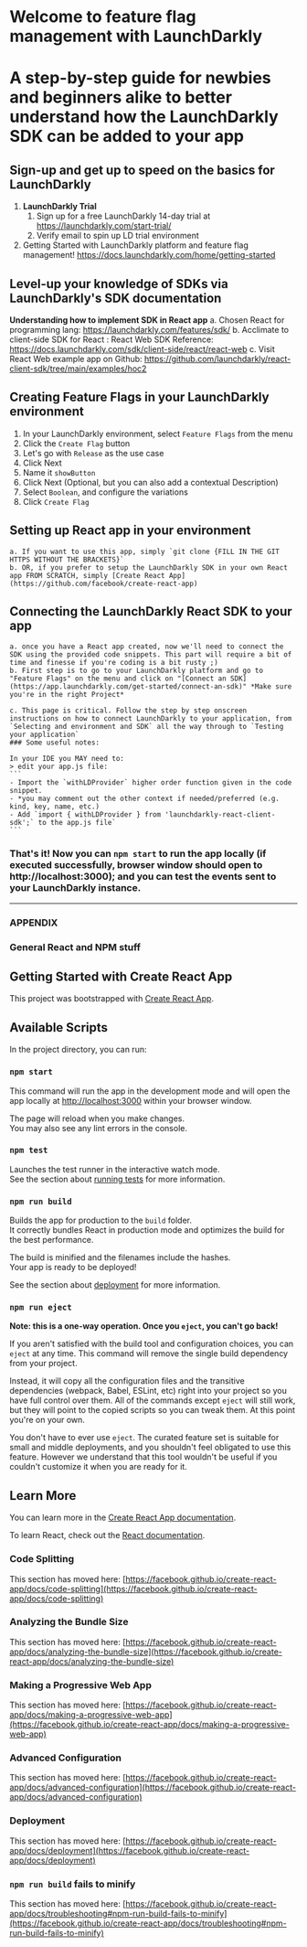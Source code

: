 # Welcome to feature flag management with LaunchDarkly
# A step-by-step guide for newbies and beginners alike to better understand how the LaunchDarkly SDK can be added to your app

## Sign-up and get up to speed on the basics for LaunchDarkly
1. **LaunchDarkly Trial**
	1. Sign up for a free LaunchDarkly 14-day trial at https://launchdarkly.com/start-trial/
	2. Verify email to spin up LD trial environment
2. Getting Started with LaunchDarkly platform and feature flag management!  https://docs.launchdarkly.com/home/getting-started

## Level-up your knowledge of SDKs via LaunchDarkly's SDK documentation
**Understanding how to implement SDK in React app**
a. Chosen React for programming lang: https://launchdarkly.com/features/sdk/
b. Acclimate to client-side SDK for React : React Web SDK Reference:  https://docs.launchdarkly.com/sdk/client-side/react/react-web
c. Visit React Web example app on Github:  https://github.com/launchdarkly/react-client-sdk/tree/main/examples/hoc2

## Creating Feature Flags in your LaunchDarkly environment
1. In your LaunchDarkly environment, select `Feature Flags` from the menu
2. Click the `Create Flag` button
3. Let's go with `Release` as the use case
4. Click Next
5. Name it `showButton`
6. Click Next (Optional, but you can also add a contextual Description)
7. Select `Boolean`, and configure the variations 
8. Click `Create Flag`

## Setting up React app in your environment
	a. If you want to use this app, simply `git clone {FILL IN THE GIT HTTPS WITHOUT THE BRACKETS}`
	b. OR, if you prefer to setup the LaunchDarkly SDK in your own React app FROM SCRATCH, simply [Create React App](https://github.com/facebook/create-react-app)

## Connecting the LaunchDarkly React SDK to your app
	a. once you have a React app created, now we'll need to connect the SDK using the provided code snippets. This part will require a bit of time and finesse if you're coding is a bit rusty ;)
	b. First step is to go to your LaunchDarkly platform and go to "Feature Flags" on the menu and click on "[Connect an SDK](https://app.launchdarkly.com/get-started/connect-an-sdk)" *Make sure you're in the right Project*

	c. This page is critical. Follow the step by step onscreen instructions on how to connect LaunchDarkly to your application, from `Selecting and environment and SDK` all the way through to `Testing your application`
	### Some useful notes:
	
	In your IDE you MAY need to:
	> edit your app.js file:
	```
	- Import the `withLDProvider` higher order function given in the code snippet.
	- *you may comment out the other context if needed/preferred (e.g. kind, key, name, etc.)
	- Add `import { withLDProvider } from 'launchdarkly-react-client-sdk';` to the app.js file`
	```

### That's it! Now you can `npm start` to run the app locally (if executed successfully, browser window should open to http://localhost:3000); and you can test the events sent to your LaunchDarkly instance.

---

### APPENDIX
### General React and NPM stuff

## Getting Started with Create React App

This project was bootstrapped with [Create React App](https://github.com/facebook/create-react-app).

## Available Scripts

In the project directory, you can run:

### `npm start`

This command will run the app in the development mode and will open the app locally at 
[http://localhost:3000](http://localhost:3000) within your browser window.

The page will reload when you make changes.\
You may also see any lint errors in the console.

### `npm test`

Launches the test runner in the interactive watch mode.\
See the section about [running tests](https://facebook.github.io/create-react-app/docs/running-tests) for more information.

### `npm run build`

Builds the app for production to the `build` folder.\
It correctly bundles React in production mode and optimizes the build for the best performance.

The build is minified and the filenames include the hashes.\
Your app is ready to be deployed!

See the section about [deployment](https://facebook.github.io/create-react-app/docs/deployment) for more information.

### `npm run eject`

**Note: this is a one-way operation. Once you `eject`, you can't go back!**

If you aren't satisfied with the build tool and configuration choices, you can `eject` at any time. This command will remove the single build dependency from your project.

Instead, it will copy all the configuration files and the transitive dependencies (webpack, Babel, ESLint, etc) right into your project so you have full control over them. All of the commands except `eject` will still work, but they will point to the copied scripts so you can tweak them. At this point you're on your own.

You don't have to ever use `eject`. The curated feature set is suitable for small and middle deployments, and you shouldn't feel obligated to use this feature. However we understand that this tool wouldn't be useful if you couldn't customize it when you are ready for it.

## Learn More

You can learn more in the [Create React App documentation](https://facebook.github.io/create-react-app/docs/getting-started).

To learn React, check out the [React documentation](https://reactjs.org/).

### Code Splitting

This section has moved here: [https://facebook.github.io/create-react-app/docs/code-splitting](https://facebook.github.io/create-react-app/docs/code-splitting)

### Analyzing the Bundle Size

This section has moved here: [https://facebook.github.io/create-react-app/docs/analyzing-the-bundle-size](https://facebook.github.io/create-react-app/docs/analyzing-the-bundle-size)

### Making a Progressive Web App

This section has moved here: [https://facebook.github.io/create-react-app/docs/making-a-progressive-web-app](https://facebook.github.io/create-react-app/docs/making-a-progressive-web-app)

### Advanced Configuration

This section has moved here: [https://facebook.github.io/create-react-app/docs/advanced-configuration](https://facebook.github.io/create-react-app/docs/advanced-configuration)

### Deployment

This section has moved here: [https://facebook.github.io/create-react-app/docs/deployment](https://facebook.github.io/create-react-app/docs/deployment)

### `npm run build` fails to minify

This section has moved here: [https://facebook.github.io/create-react-app/docs/troubleshooting#npm-run-build-fails-to-minify](https://facebook.github.io/create-react-app/docs/troubleshooting#npm-run-build-fails-to-minify)

